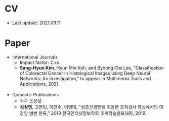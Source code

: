 # CV
- Last update: 2021.09.11

# Paper
- International Journals
	- Impact factor: 2.xx
	- **Sang-Hyun Kim**, Hyun Min Koh, and Byoung-Dai Lee, "Classification of Colorectal Cancer in Histological Images using Deep Neural Networks: An Investigation," to appear in Multimedia Tools and Applications, 2021.
<br></br>
- Domestic Publications
	- 우수 논문상.
	- **김상현**, 고현민, 이찬수, 이병대, "심층신경망을 이용한 조직검사 영상에서의 대장암 병변 분류," 2019 한국인터넷정보학회 추계학술발표대회, 2019.